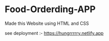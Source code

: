 # Food-Orderding-APP

Made this Website using HTML and CSS

see deployment :-
https://hungrrrrry.netlify.app
